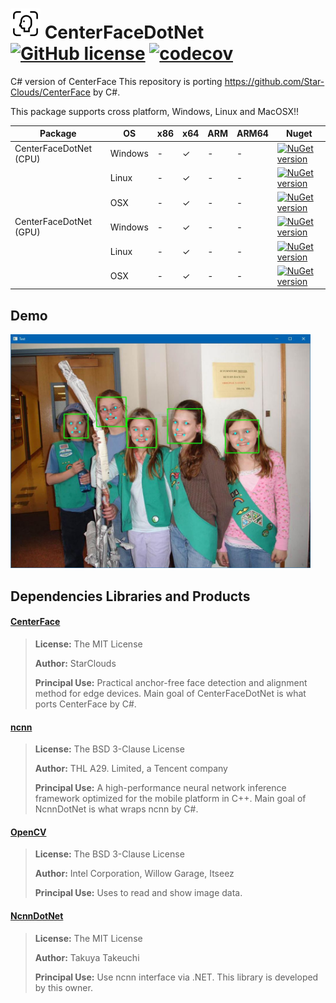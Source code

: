 # ![Alt text](nuget/face48.png "CenterFaceDotNet") CenterFaceDotNet [![GitHub license](https://img.shields.io/github/license/mashape/apistatus.svg)]() [![codecov](https://codecov.io/gh/takuya-takeuchi/CenterFaceDotNet/branch/master/graph/badge.svg)](https://codecov.io/gh/takuya-takeuchi/CenterFaceDotNet)

C# version of CenterFace
This repository is porting https://github.com/Star-Clouds/CenterFace by C#.

This package supports cross platform, Windows, Linux and MacOSX!!

|Package|OS|x86|x64|ARM|ARM64|Nuget|
|---|---|---|---|---|---|---|
|CenterFaceDotNet (CPU)|Windows|-|✓|-|-|[![NuGet version](https://img.shields.io/nuget/v/CenterFaceDotNet.svg)](https://www.nuget.org/packages/CenterFaceDotNet)|
||Linux|-|✓|-|-|[![NuGet version](https://img.shields.io/nuget/v/CenterFaceDotNet.svg)](https://www.nuget.org/packages/CenterFaceDotNet)|
||OSX|-|✓|-|-|[![NuGet version](https://img.shields.io/nuget/v/CenterFaceDotNet.svg)](https://www.nuget.org/packages/CenterFaceDotNet)|
|CenterFaceDotNet (GPU)|Windows|-|✓|-|-|[![NuGet version](https://img.shields.io/nuget/v/CenterFaceDotNet.GPU.svg)](https://www.nuget.org/packages/CenterFaceDotNet.GPU)|
||Linux|-|✓|-|-|[![NuGet version](https://img.shields.io/nuget/v/CenterFaceDotNet.GPU.svg)](https://www.nuget.org/packages/CenterFaceDotNet.GPU)|
||OSX|-|✓|-|-|[![NuGet version](https://img.shields.io/nuget/v/CenterFaceDotNet.GPU.svg)](https://www.nuget.org/packages/NcnnDotNet.GPU)|

## Demo

<img src="examples/Demo/images/image.jpg" width="480"/>

## Dependencies Libraries and Products

#### [CenterFace](https://github.com/Star-Clouds/CenterFace/)

> **License:** The MIT License
>
> **Author:** StarClouds
> 
> **Principal Use:** Practical anchor-free face detection and alignment method for edge devices. Main goal of CenterFaceDotNet is what ports CenterFace by C#.

#### [ncnn](https://github.com/Tencent/ncnn/)

> **License:** The BSD 3-Clause License
>
> **Author:** THL A29. Limited, a Tencent company
> 
> **Principal Use:** A high-performance neural network inference framework optimized for the mobile platform in C++. Main goal of NcnnDotNet is what wraps ncnn by C#.

#### [OpenCV](https://opencv.org/)

> **License:** The BSD 3-Clause License
>
> **Author:** Intel Corporation, Willow Garage, Itseez
> 
> **Principal Use:** Uses to read and show image data.

#### [NcnnDotNet](https://github.com/takuya-takeuchi/NcnnDotNet/)

> **License:** The MIT License
>
> **Author:** Takuya Takeuchi
> 
> **Principal Use:** Use ncnn interface via .NET. This library is developed by this owner.

